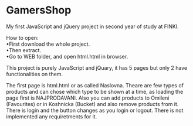 # GamersShop
My first JavaScript and jQuery project in second year of study at FINKI.

How to open:</br>
•First download the whole project.</br>
•Then extract.</br>
•Go to WEB folder, and open html.html in browser.</br>

This project is purely JavaScript and jQuary, it has 5 pages but only 2 have functionalities on them.</br>

The first page is html.html or as called Naslovna. Theare are few types of products and can chose which type to be shown at a time, as loading the page first is NAJPRODAVANI. Also you can add products to Omileni (Favourites) or in Koshnicka (Bucket) and also remove products from it. There is login and the button changes as you login or logout. There is not implemented any requiretments for it.
